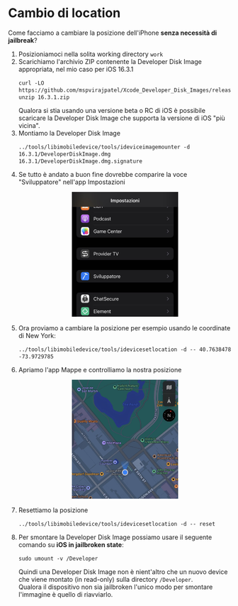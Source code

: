# Cambio di location

Come facciamo a cambiare la posizione dell'iPhone **senza necessità di jailbreak**?
1. Posizioniamoci nella solita working directory `work`
2. Scarichiamo l'archivio ZIP contenente la Developer Disk Image appropriata, nel mio caso per iOS 16.3.1
   <span><!-- https://t.me/libimobiledevice/8285 --></span>
   ```shell
   curl -LO https://github.com/mspvirajpatel/Xcode_Developer_Disk_Images/releases/download/16.3.1/16.3.1.zip
   unzip 16.3.1.zip
   ```
   <span><!-- https://t.me/libimobiledevice/8297 --></span>
   Qualora si stia usando una versione beta o RC di iOS è possibile scaricare la Developer Disk Image che supporta la versione di iOS "più vicina".
3. Montiamo la Developer Disk Image
   ```shell
   ../tools/libimobiledevice/tools/ideviceimagemounter -d 16.3.1/DeveloperDiskImage.dmg 16.3.1/DeveloperDiskImage.dmg.signature
   ```
4. Se tutto è andato a buon fine dovrebbe comparire la voce "Sviluppatore" nell'app Impostazioni
   <p align="center">
     <img src="../images/sviluppatore.jpeg?raw=true" height=50% width=50% alt="The developer pane in Settings app">
   </p>
5. Ora proviamo a cambiare la posizione per esempio usando le coordinate di New York:
   ```shell
   ../tools/libimobiledevice/tools/idevicesetlocation -d -- 40.7638478 -73.9729785
   ```
6. Apriamo l'app Mappe e controlliamo la nostra posizione
   <p align="center">
     <img src="../images/apple-store.jpeg?raw=true" height=50% width=50% alt="Apple Store Fifth Avenue">
   </p>
7. Resettiamo la posizione
   ```shell
   ../tools/libimobiledevice/tools/idevicesetlocation -d -- reset
   ```
8. Per smontare la Developer Disk Image possiamo usare il seguente comando su **iOS in jailbroken state**: 
   ```shell
   sudo umount -v /Developer
   ```
   Quindi una Developer Disk Image non è nient'altro che un nuovo device che viene montato (in read-only) sulla directory `/Developer`.<br/>
   Qualora il dispositivo non sia jailbroken l'unico modo per smontare l'immagine è quello di riavviarlo.